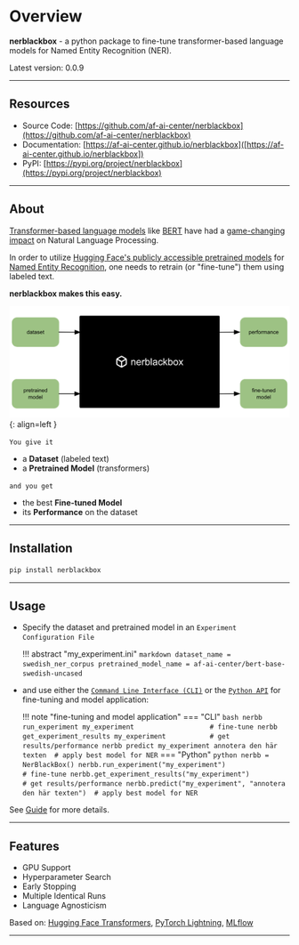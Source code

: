 # Overview

**nerblackbox** - a python package to fine-tune transformer-based language models for Named Entity Recognition (NER).

Latest version: 0.0.9

-----------
## Resources

* Source Code: [https://github.com/af-ai-center/nerblackbox](https://github.com/af-ai-center/nerblackbox)
* Documentation: [https://af-ai-center.github.io/nerblackbox]([https://af-ai-center.github.io/nerblackbox])
* PyPI: [https://pypi.org/project/nerblackbox](https://pypi.org/project/nerblackbox)

-----------
## About

[Transformer-based language models](https://arxiv.org/abs/1706.03762) like [BERT](https://arxiv.org/abs/1810.04805) have had a [game-changing impact](https://paperswithcode.com/task/language-modelling) on Natural Language Processing.

In order to utilize [Hugging Face's publicly accessible pretrained models](https://huggingface.co/transformers/pretrained_models.html) for
[Named Entity Recognition](https://en.wikipedia.org/wiki/Named-entity_recognition),
one needs to retrain (or "fine-tune") them using labeled text.

**nerblackbox makes this easy.**

![NER Black Box Overview Diagram](images/nerblackbox.png){: align=left }

`You give it`

- a **Dataset** (labeled text)
- a **Pretrained Model** (transformers)

`and you get`

- the best **Fine-tuned Model**
- its **Performance** on the dataset

-----------
## Installation

``` bash
pip install nerblackbox
```

-----------
## Usage

- Specify the dataset and pretrained model in an `Experiment Configuration File`

    !!! abstract "my_experiment.ini"
        ``` markdown
        dataset_name = swedish_ner_corpus
        pretrained_model_name = af-ai-center/bert-base-swedish-uncased
        ```


- and use either the [`Command Line Interface (CLI)`](api_documentation/cli) or the [`Python API`](api_documentation/python_api/overview) for fine-tuning and model application:

    !!! note "fine-tuning and model application"
        === "CLI"
            ``` bash
            nerbb run_experiment my_experiment                   # fine-tune
            nerbb get_experiment_results my_experiment           # get results/performance
            nerbb predict my_experiment annotera den här texten  # apply best model for NER
            ```
        === "Python"
            ``` python
            nerbb = NerBlackBox()
            nerbb.run_experiment("my_experiment")                      # fine-tune
            nerbb.get_experiment_results("my_experiment")              # get results/performance
            nerbb.predict("my_experiment", "annotera den här texten")  # apply best model for NER
            ```

See [Guide](guide/getting_started) for more details.

-----------
## Features

* GPU Support
* Hyperparameter Search
* Early Stopping
* Multiple Identical Runs
* Language Agnosticism

Based on: [Hugging Face Transformers](https://huggingface.co/transformers/), [PyTorch Lightning](https://www.pytorchlightning.ai/), [MLflow](https://mlflow.org/docs/latest/index.html)

-----------